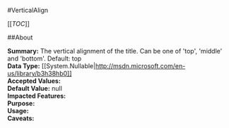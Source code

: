 #VerticalAlign

[[_TOC_]]

##About

**Summary:**  The vertical alignment of the title. Can be one of 'top', 'middle' and 'bottom'. Default: top   
**Data Type:** [[System.Nullable|http://msdn.microsoft.com/en-us/library/b3h38hb0]]  
**Accepted Values:**   
**Default Value:** null  
**Impacted Features:**   
**Purpose:**   
**Usage:**   
**Caveats:**   

